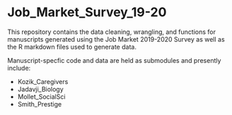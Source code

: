 # Job_Market_Survey_19-20

This repository contains the data cleaning, wrangling, and functions for manuscripts generated using the Job Market 2019-2020 Survey as well as the R markdown files used to generate data. 

Manuscript-specfic code and data are held as submodules and presently include:
- Kozik_Caregivers
- Jadavji_Biology
- Mollet_SocialSci
- Smith_Prestige

